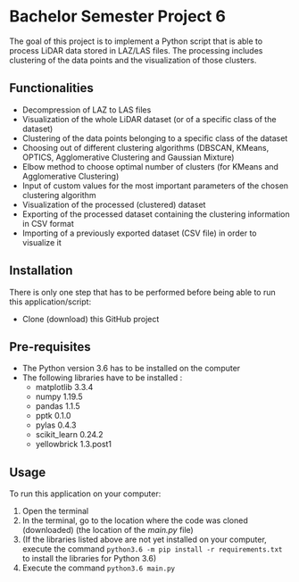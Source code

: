 # Bachelor Semester Project 6
The goal of this project is to implement a Python script that is able to process LiDAR data stored in LAZ/LAS files. The processing includes clustering of the data points and the visualization of those clusters.

## Functionalities
 - Decompression of LAZ to LAS files
 - Visualization of the whole LiDAR dataset (or of a specific class of the dataset)
 - Clustering of the data points belonging to a specific class of the dataset
 - Choosing out of different clustering algorithms (DBSCAN, KMeans, OPTICS, Agglomerative Clustering and Gaussian Mixture)
 - Elbow method to choose optimal number of clusters (for KMeans and Agglomerative Clustering)
 - Input of custom values for the most important parameters of the chosen clustering algorithm
 - Visualization of the processed (clustered) dataset
 - Exporting of the processed dataset containing the clustering information in CSV format
 - Importing of a previously exported dataset (CSV file) in order to visualize it

## Installation
There is only one step that has to be performed before being able to run this application/script:
- Clone (download) this GitHub project

## Pre-requisites
- The Python version 3.6 has to be installed on the computer
- The following libraries have to be installed :
  - matplotlib 3.3.4
  - numpy 1.19.5
  - pandas 1.1.5
  - pptk 0.1.0
  - pylas 0.4.3
  - scikit_learn 0.24.2
  - yellowbrick 1.3.post1


## Usage
To run this application on your computer:
1. Open the terminal
2. In the terminal, go to the location where the code was cloned (downloaded) (the location of the *main.py* file)
3. (If the libraries listed above are not yet installed on your computer, execute the command ``python3.6 -m pip install -r requirements.txt`` to install the libraries for Python 3.6)
4. Execute the command ``python3.6 main.py``
